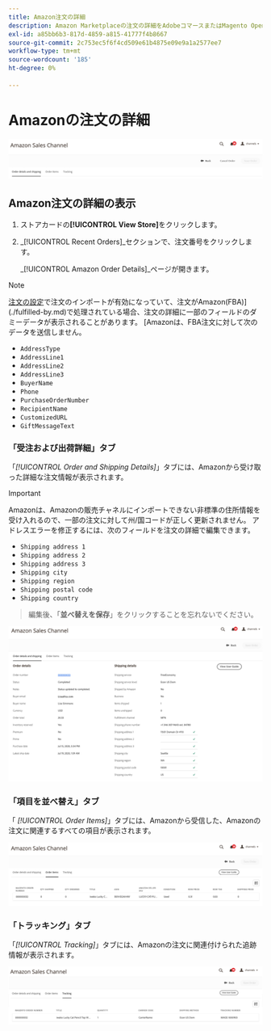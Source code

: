 ```yaml
---
title: Amazon注文の詳細
description: Amazon Marketplaceの注文の詳細をAdobeコマースまたはMagento Open Source管理で表示します。
exl-id: a85bb6b3-817d-4859-a815-41777f4b8667
source-git-commit: 2c753ec5f6f4cd509e61b4875e09e9a1a2577ee7
workflow-type: tm+mt
source-wordcount: '185'
ht-degree: 0%

---
```


# Amazonの注文の詳細

![Amazonの注文の詳細](assets/amazon-order-details-header.png)

## Amazon注文の詳細の表示

1. ストアカードの&#x200B;**[!UICONTROL View Store]**&#x200B;をクリックします。

1. _[!UICONTROL Recent Orders]_セクションで、注文番号をクリックします。

   _[!UICONTROL Amazon Order Details]_ページが開きます。

>[!NOTE]
>
>[注文の設定](./order-settings.md)で注文のインポートが有効になっていて、注文がAmazon(FBA)](./fulfilled-by.md)で処理されている場合、注文の詳細に一部のフィールドのダミーデータが表示されることがあります。 [Amazonは、FBA注文に対して次のデータを送信しません。
>
> - `AddressType`
> - `AddressLine1`
> - `AddressLine2`
> - `AddressLine3`
> - `BuyerName`
> - `Phone`
> - `PurchaseOrderNumber`
> - `RecipientName`
> - `CustomizedURL`
> - `GiftMessageText`


### 「受注および出荷詳細」タブ

「_[!UICONTROL Order and Shipping Details]_」タブには、Amazonから受け取った詳細な注文情報が表示されます。

>[!IMPORTANT]
>
>Amazonは、Amazonの販売チャネルにインポートできない非標準の住所情報を受け入れるので、一部の注文に対して州/国コードが正しく更新されません。 アドレスエラーを修正するには、次のフィールドを注文の詳細で編集できます。
>
>- `Shipping address 1`
>- `Shipping address 2`
>- `Shipping address 3`
>- `Shipping city`
>- `Shipping region`
>- `Shipping postal code`
>- `Shipping country`

>
>編集後、「**並べ替えを保存**」をクリックすることを忘れないでください。

![注文と発送の詳細](assets/amazon-order-details.png)

### 「項目を並べ替え」タブ

「 _[!UICONTROL Order Items]_」タブには、Amazonから受信した、Amazonの注文に関連するすべての項目が表示されます。

![注文品目の詳細](assets/amazon-order-item-details.png)

### 「トラッキング」タブ

「_[!UICONTROL Tracking]_」タブには、Amazonの注文に関連付けられた追跡情報が表示されます。

![トラッキングの詳細](assets/amazon-order-tracking-details.png)
